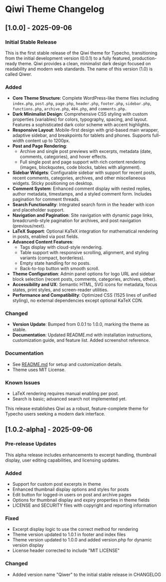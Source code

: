 # Qiwi Theme Changelog

## [1.0.0] - 2025-09-06
### Initial Stable Release

This is the first stable release of the Qiwi theme for Typecho, transitioning from the initial development version (0.0.1) to a fully featured, production-ready theme. Qiwi provides a clean, minimalist dark design focused on readability and modern web standards. The name of this version (1.0) is called Qiwer.

### Added
- **Core Theme Structure**: Complete WordPress-like theme files including `index.php`, `post.php`, `page.php`, `header.php`, `footer.php`, `sidebar.php`, `functions.php`, `archive.php`, `404.php`, and `comments.php`.
- **Dark Minimalist Design**: Comprehensive CSS styling with custom properties (variables) for colors, typography, spacing, and layout. Features a sophisticated dark color scheme with accent highlights.
- **Responsive Layout**: Mobile-first design with grid-based main wrapper, adaptive sidebar, and breakpoints for tablets and phones. Supports full-width content up to 1200px.
- **Post and Page Rendering**: 
  - Archive and single post previews with excerpts, metadata (date, comments, categories), and hover effects.
  - Full single post and page support with rich content rendering (images, blockquotes, code blocks, tables with alignment).
- **Sidebar Widgets**: Configurable sidebar with support for recent posts, recent comments, categories, archives, and other miscellaneous widgets. Sticky positioning on desktop.
- **Comment System**: Enhanced comment display with nested replies, author metadata, timestamps, and a styled comment form. Includes pagination for comment threads.
- **Search Functionality**: Integrated search form in the header with icon and placeholder support.
- **Navigation and Pagination**: Site navigation with dynamic page links, breadcrumb-style pagination for archives, and post navigation (previous/next).
- **LaTeX Support**: Optional KaTeX integration for mathematical rendering in posts, enabled via post fields.
- **Advanced Content Features**:
  - Tags display with cloud-style rendering.
  - Table support with responsive scrolling, alignment, and styling variants (compact, borderless).
  - Empty state handling for no posts.
  - Back-to-top button with smooth scroll.
- **Theme Configuration**: Admin panel options for logo URL and sidebar block selection (recent posts, comments, categories, archives, other).
- **Accessibility and UX**: Semantic HTML, SVG icons for metadata, focus states, print styles, and screen-reader utilities.
- **Performance and Compatibility**: Optimized CSS (1525 lines of unified styling), no external dependencies except optional KaTeX CDN.

### Changed
- **Version Update**: Bumped from 0.0.1 to 1.0.0, marking the theme as stable.
- **Documentation**: Updated README.md with installation instructions, customization guide, and feature list. Added screenshot reference.

### Documentation
- See [README.md](README.md) for setup and customization details.
- Theme uses MIT License.

### Known Issues
- LaTeX rendering requires manual enabling per post.
- Search is basic; advanced search not implemented yet.

This release establishes Qiwi as a robust, feature-complete theme for Typecho users seeking a modern dark interface.

## [1.0.2-alpha] - 2025-09-06
### Pre-release Updates

This alpha release includes enhancements to excerpt handling, thumbnail display, user editing capabilities, and licensing updates.

### Added
- Support for custom post excerpts in theme
- Enhanced thumbnail display options and styles for posts
- Edit button for logged-in users on post and archive pages
- Options for thumbnail display and expiry properties in theme fields
- LICENSE and SECURITY files with copyright and reporting information

### Fixed
- Excerpt display logic to use the correct method for rendering
- Theme version updated to 1.0.1 in footer and index files
- Theme version updated to 1.0.0 and added version.php for dynamic version display
- License header corrected to include "MIT LICENSE"

### Changed
- Added version name "Qiwer" to the initial stable release in CHANGELOG